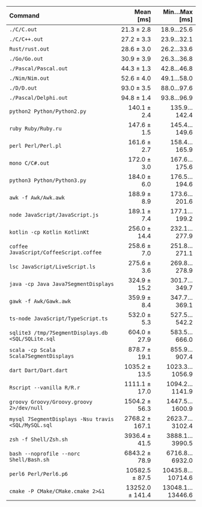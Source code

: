 | Command | Mean [ms] | Min…Max [ms] |
|:---|---:|---:|
| `./C/C.out` | 21.3 ± 2.8 | 18.9…25.6 |
| `./C/C++.out` | 27.2 ± 3.3 | 23.9…32.1 |
| `Rust/rust.out` | 28.6 ± 3.0 | 26.2…33.6 |
| `./Go/Go.out` | 30.9 ± 3.9 | 26.3…36.8 |
| `./Pascal/Pascal.out` | 44.3 ± 1.3 | 42.8…46.8 |
| `./Nim/Nim.out` | 52.6 ± 4.0 | 49.1…58.0 |
| `./D/D.out` | 93.0 ± 3.5 | 88.0…97.6 |
| `./Pascal/Delphi.out` | 94.8 ± 1.4 | 93.8…96.9 |
| `python2 Python/Python2.py` | 140.1 ± 2.4 | 135.9…142.4 |
| `ruby Ruby/Ruby.ru` | 147.6 ± 1.5 | 145.4…149.6 |
| `perl Perl/Perl.pl` | 161.6 ± 2.7 | 158.4…165.9 |
| `mono C/C#.out` | 172.0 ± 3.0 | 167.6…175.6 |
| `python3 Python/Python3.py` | 184.0 ± 6.0 | 176.5…194.6 |
| `awk -f Awk/Awk.awk` | 188.9 ± 8.9 | 173.6…201.6 |
| `node JavaScript/JavaScript.js` | 189.1 ± 7.4 | 177.1…199.2 |
| `kotlin -cp Kotlin KotlinKt` | 256.0 ± 14.4 | 232.1…277.9 |
| `coffee JavaScript/CoffeeScript.coffee` | 258.6 ± 7.0 | 251.8…271.1 |
| `lsc JavaScript/LiveScript.ls` | 275.6 ± 3.6 | 269.8…278.9 |
| `java -cp Java Java7SegmentDisplays` | 324.9 ± 15.2 | 301.7…349.7 |
| `gawk -f Awk/Gawk.awk` | 359.9 ± 8.4 | 347.7…369.1 |
| `ts-node JavaScript/TypeScript.ts` | 532.0 ± 5.3 | 527.5…542.2 |
| `sqlite3 /tmp/7SegmentDisplays.db <SQL/SQLite.sql` | 604.0 ± 27.9 | 583.5…666.0 |
| `scala -cp Scala Scala7SegmentDisplays` | 878.7 ± 19.1 | 855.9…907.4 |
| `dart Dart/Dart.dart` | 1035.2 ± 13.5 | 1023.3…1056.9 |
| `Rscript --vanilla R/R.r` | 1111.1 ± 17.0 | 1094.2…1141.9 |
| `groovy Groovy/Groovy.groovy 2>/dev/null` | 1504.2 ± 56.3 | 1447.5…1600.9 |
| `mysql 7SegmentDisplays -Nsu travis <SQL/MySQL.sql` | 2768.2 ± 167.1 | 2623.7…3102.4 |
| `zsh -f Shell/Zsh.sh` | 3936.4 ± 41.5 | 3888.1…3990.5 |
| `bash --noprofile --norc Shell/Bash.sh` | 6843.2 ± 78.9 | 6716.8…6932.0 |
| `perl6 Perl/Perl6.p6` | 10582.5 ± 87.5 | 10435.8…10714.6 |
| `cmake -P CMake/CMake.cmake 2>&1` | 13252.0 ± 141.4 | 13048.1…13446.6 |
